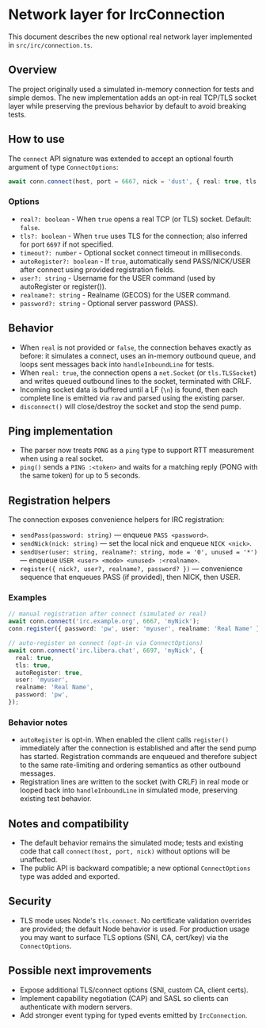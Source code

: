 # Network layer for IrcConnection

This document describes the new optional real network layer implemented in
`src/irc/connection.ts`.

## Overview

The project originally used a simulated in-memory connection for tests and
simple demos. The new implementation adds an opt-in real TCP/TLS socket layer
while preserving the previous behavior by default to avoid breaking tests.

## How to use

The `connect` API signature was extended to accept an optional fourth argument
of type `ConnectOptions`:

```ts
await conn.connect(host, port = 6667, nick = 'dust', { real: true, tls: true });
```

### Options

- `real?: boolean` - When `true` opens a real TCP (or TLS) socket. Default: `false`.
- `tls?: boolean` - When `true` uses TLS for the connection; also inferred for
  port `6697` if not specified.
- `timeout?: number` - Optional socket connect timeout in milliseconds.
- `autoRegister?: boolean` - If `true`, automatically send PASS/NICK/USER after connect using provided registration fields.
- `user?: string` - Username for the USER command (used by autoRegister or register()).
- `realname?: string` - Realname (GECOS) for the USER command.
- `password?: string` - Optional server password (PASS).

## Behavior

- When `real` is not provided or `false`, the connection behaves exactly as
  before: it simulates a connect, uses an in-memory outbound queue, and loops
  sent messages back into `handleInboundLine` for tests.
- When `real: true`, the connection opens a `net.Socket` (or `tls.TLSSocket`)
  and writes queued outbound lines to the socket, terminated with CRLF.
- Incoming socket data is buffered until a LF (`\n`) is found, then each
  complete line is emitted via `raw` and parsed using the existing parser.
- `disconnect()` will close/destroy the socket and stop the send pump.

## Ping implementation

- The parser now treats `PONG` as a `ping` type to support RTT measurement
  when using a real socket.
- `ping()` sends a `PING :<token>` and waits for a matching reply (PONG with
  the same token) for up to 5 seconds.

## Registration helpers

The connection exposes convenience helpers for IRC registration:

- `sendPass(password: string)` — enqueue `PASS <password>`.
- `sendNick(nick: string)` — set the local nick and enqueue `NICK <nick>`.
- `sendUser(user: string, realname?: string, mode = '0', unused = '*')` — enqueue `USER <user> <mode> <unused> :<realname>`.
- `register({ nick?, user?, realname?, password? })` — convenience sequence that enqueues PASS (if provided), then NICK, then USER.

### Examples

```ts
// manual registration after connect (simulated or real)
await conn.connect('irc.example.org', 6667, 'myNick');
conn.register({ password: 'pw', user: 'myuser', realname: 'Real Name' });

// auto-register on connect (opt-in via ConnectOptions)
await conn.connect('irc.libera.chat', 6697, 'myNick', {
  real: true,
  tls: true,
  autoRegister: true,
  user: 'myuser',
  realname: 'Real Name',
  password: 'pw',
});
```

### Behavior notes

- `autoRegister` is opt-in. When enabled the client calls `register()` immediately after the connection is established and after the send pump has started. Registration commands are enqueued and therefore subject to the same rate-limiting and ordering semantics as other outbound messages.
- Registration lines are written to the socket (with CRLF) in real mode or looped back into `handleInboundLine` in simulated mode, preserving existing test behavior.

## Notes and compatibility

- The default behavior remains the simulated mode; tests and existing code
  that call `connect(host, port, nick)` without options will be unaffected.
- The public API is backward compatible; a new optional `ConnectOptions` type
  was added and exported.

## Security

- TLS mode uses Node's `tls.connect`. No certificate validation overrides are
  provided; the default Node behavior is used. For production usage you may
  want to surface TLS options (SNI, CA, cert/key) via the `ConnectOptions`.

## Possible next improvements

- Expose additional TLS/connect options (SNI, custom CA, client certs).
- Implement capability negotiation (CAP) and SASL so clients can authenticate with modern servers.
- Add stronger event typing for typed events emitted by `IrcConnection`.
